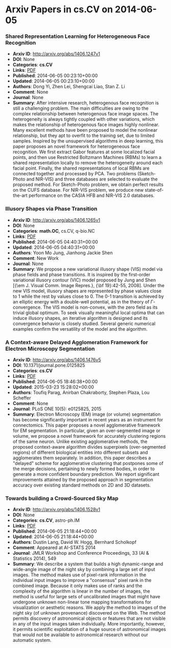 # Arxiv Papers in cs.CV on 2014-06-05
### Shared Representation Learning for Heterogeneous Face Recognition
- **Arxiv ID**: http://arxiv.org/abs/1406.1247v1
- **DOI**: None
- **Categories**: **cs.CV**
- **Links**: [PDF](http://arxiv.org/pdf/1406.1247v1)
- **Published**: 2014-06-05 00:23:10+00:00
- **Updated**: 2014-06-05 00:23:10+00:00
- **Authors**: Dong Yi, Zhen Lei, Shengcai Liao, Stan Z. Li
- **Comment**: None
- **Journal**: None
- **Summary**: After intensive research, heterogenous face recognition is still a challenging problem. The main difficulties are owing to the complex relationship between heterogenous face image spaces. The heterogeneity is always tightly coupled with other variations, which makes the relationship of heterogenous face images highly nonlinear. Many excellent methods have been proposed to model the nonlinear relationship, but they apt to overfit to the training set, due to limited samples. Inspired by the unsupervised algorithms in deep learning, this paper proposes an novel framework for heterogeneous face recognition. We first extract Gabor features at some localized facial points, and then use Restricted Boltzmann Machines (RBMs) to learn a shared representation locally to remove the heterogeneity around each facial point. Finally, the shared representations of local RBMs are connected together and processed by PCA. Two problems (Sketch-Photo and NIR-VIS) and three databases are selected to evaluate the proposed method. For Sketch-Photo problem, we obtain perfect results on the CUFS database. For NIR-VIS problem, we produce new state-of-the-art performance on the CASIA HFB and NIR-VIS 2.0 databases.



### Illusory Shapes via Phase Transition
- **Arxiv ID**: http://arxiv.org/abs/1406.1265v1
- **DOI**: None
- **Categories**: **math.OC**, cs.CV, q-bio.NC
- **Links**: [PDF](http://arxiv.org/pdf/1406.1265v1)
- **Published**: 2014-06-05 04:40:31+00:00
- **Updated**: 2014-06-05 04:40:31+00:00
- **Authors**: Yoon Mo Jung, Jianhong Jackie Shen
- **Comment**: New Work
- **Journal**: None
- **Summary**: We propose a new variational illusory shape (VIS) model via phase fields and phase transitions. It is inspired by the first-order variational illusory contour (VIC) model proposed by Jung and Shen [{\em J. Visual Comm. Image Repres.}, {\bf 19}:42-55, 2008]. Under the new VIS model, illusory shapes are represented by phase values close to 1 while the rest by values close to 0. The 0-1 transition is achieved by an elliptic energy with a double-well potential, as in the theory of $\Gamma$-convergence. The VIS model is non-convex, with the zero field as its trivial global optimum. To seek visually meaningful local optima that can induce illusory shapes, an iterative algorithm is designed and its convergence behavior is closely studied. Several generic numerical examples confirm the versatility of the model and the algorithm.



### A Context-aware Delayed Agglomeration Framework for Electron Microscopy Segmentation
- **Arxiv ID**: http://arxiv.org/abs/1406.1476v5
- **DOI**: 10.1371/journal.pone.0125825
- **Categories**: **cs.CV**
- **Links**: [PDF](http://arxiv.org/pdf/1406.1476v5)
- **Published**: 2014-06-05 18:46:38+00:00
- **Updated**: 2015-03-23 15:28:02+00:00
- **Authors**: Toufiq Parag, Anirban Chakraborty, Stephen Plaza, Lou Scheffer
- **Comment**: None
- **Journal**: PLoS ONE 10(5): e0125825, 2015
- **Summary**: Electron Microscopy (EM) image (or volume) segmentation has become significantly important in recent years as an instrument for connectomics. This paper proposes a novel agglomerative framework for EM segmentation. In particular, given an over-segmented image or volume, we propose a novel framework for accurately clustering regions of the same neuron. Unlike existing agglomerative methods, the proposed context-aware algorithm divides superpixels (over-segmented regions) of different biological entities into different subsets and agglomerates them separately. In addition, this paper describes a "delayed" scheme for agglomerative clustering that postpones some of the merge decisions, pertaining to newly formed bodies, in order to generate a more confident boundary prediction. We report significant improvements attained by the proposed approach in segmentation accuracy over existing standard methods on 2D and 3D datasets.



### Towards building a Crowd-Sourced Sky Map
- **Arxiv ID**: http://arxiv.org/abs/1406.1528v1
- **DOI**: None
- **Categories**: **cs.CV**, astro-ph.IM
- **Links**: [PDF](http://arxiv.org/pdf/1406.1528v1)
- **Published**: 2014-06-05 21:18:44+00:00
- **Updated**: 2014-06-05 21:18:44+00:00
- **Authors**: Dustin Lang, David W. Hogg, Bernhard Scholkopf
- **Comment**: Appeared at AI-STATS 2014
- **Journal**: JMLR Workshop and Conference Proceedings, 33 (AI & Statistics
  2014), 549
- **Summary**: We describe a system that builds a high dynamic-range and wide-angle image of the night sky by combining a large set of input images. The method makes use of pixel-rank information in the individual input images to improve a "consensus" pixel rank in the combined image. Because it only makes use of ranks and the complexity of the algorithm is linear in the number of images, the method is useful for large sets of uncalibrated images that might have undergone unknown non-linear tone mapping transformations for visualization or aesthetic reasons. We apply the method to images of the night sky (of unknown provenance) discovered on the Web. The method permits discovery of astronomical objects or features that are not visible in any of the input images taken individually. More importantly, however, it permits scientific exploitation of a huge source of astronomical images that would not be available to astronomical research without our automatic system.




